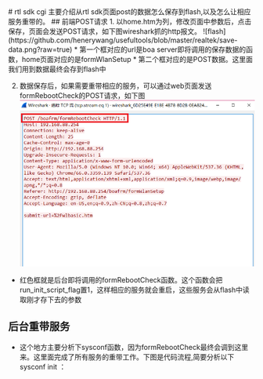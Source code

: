 <meta http-equiv="refresh" content="10">
# rtl sdk cgi
主要介绍从rtl sdk页面post的数据怎么保存到flash,以及怎么让相应服务重带的。
## 前端POST请求
1. 以home.htm为列，修改页面中参数后，点击保存，页面会发送POST请求，如下图wireshark抓的http报文。  
![flash](https://github.com/henerywang/usefultools/blob/master/realtek/save-data.png?raw=true)  
* 第一个框对应的url是boa server即将调用的保存数据的函数，home页面对应的是formWlanSetup  
* 第二个框对应的是POST数据。这里面我们用到数据最终会存到flash中  

2. 数据保存后，如果需要重带相应的服务，可以通过web页面发送formRebootCheck的POST请求，如下图  
![flash](https://github.com/henerywang/usefultools/blob/master/realtek/do-service.png?raw=true)  
* 红色框就是后台即将调用的formRebootCheck函数。这个函数会把run_init_script_flag置1，这样相应的服务就会重启，这些服务会从flash中读取刚才存下去的参数  

## 后台重带服务
* 这个地方主要分析下sysconf函数，因为formRebootCheck最终会调到这里来。这里面完成了所有服务的重带工作。下图是代码流程,简要分析以下sysconf init ：  

